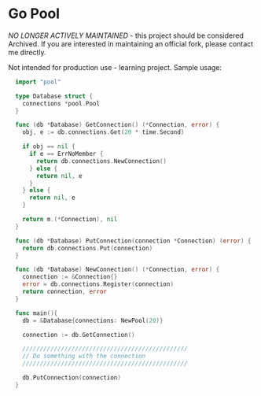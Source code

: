 Go Pool
================================

*NO LONGER ACTIVELY MAINTAINED* - this project should be considered Archived. If you are interested in maintaining an official fork, please contact me directly.

Not intended for production use - learning project. Sample usage:

```go
  import "pool"

  type Database struct {
    connections *pool.Pool
  }

  func (db *Database) GetConnection() (*Connection, error) {
    obj, e := db.connections.Get(20 * time.Second)

    if obj == nil {
      if e == ErrNoMember {
        return db.connections.NewConnection()
      } else {
        return nil, e
      }
    } else {
      return nil, e
    } 

    return m.(*Connection), nil
  }

  func (db *Database) PutConnection(connection *Connection) (error) {
    return db.connections.Put(connection)
  }

  func (db *Database) NewConnection() (*Connection, error) {
    connection := &Connection{}
    error = db.connections.Register(connection)
    return connection, error
  }

  func main(){
    db = &Database{connections: NewPool(20)}

    connection := db.GetConnection()

    ///////////////////////////////////////////////
    // Do something with the connection
    ///////////////////////////////////////////////

    db.PutConnection(connection)
  }
```
